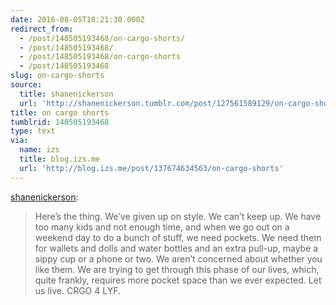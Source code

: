 ```yaml
---
date: 2016-08-05T18:21:30.000Z
redirect_from:
  - /post/148505193468/on-cargo-shorts/
  - /post/148505193468/
  - /post/148505193468/on-cargo-shorts
  - /post/148505193468
slug: on-cargo-shorts
source:
  title: shanenickerson
  url: 'http://shanenickerson.tumblr.com/post/127561589129/on-cargo-shorts'
title: on cargo shorts
tumblrid: 148505193468
type: text
via:
  name: izs
  title: blog.izs.me
  url: 'http://blog.izs.me/post/137674634563/on-cargo-shorts'
---
```

<p><a class="tumblr_blog" href="http://shanenickerson.tumblr.com/post/127561589129">shanenickerson</a>:</p>

<blockquote>
<p>Here’s the thing. We’ve given up on style. We can’t keep up. We have too many kids and not enough time, and when we go out on a weekend day to do a bunch of stuff, we need pockets. We need them for wallets and dolls and water bottles and an extra pull-up, maybe a sippy cup or a phone or two. We aren’t concerned about whether you like them. We are trying to get through this phase of our lives, which, quite frankly, requires more pocket space than we ever expected. Let us live. CRGO 4 LYF.</p>
</blockquote>
